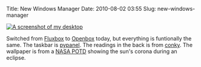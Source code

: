 Title: New Windows Manager
Date: 2010-08-02 03:55
Slug: new-windows-manager

[![A screenshot of my desktop](http://justinnhli.files.wordpress.com/2010/08/f6e38-2010-08-01-234739_1366x768_scrot.png)](http://justinnhli.files.wordpress.com/2010/08/f6e38-2010-08-01-234739_1366x768_scrot.png)

Switched from [Fluxbox](http://en.wikipedia.org/wiki/Fluxbox) to [Openbox](http://en.wikipedia.org/wiki/Openbox) today, but everything is funtionally the same. The taskbar is [pypanel](http://pypanel.sourceforge.net/). The readings in the back is from [conky](http://en.wikipedia.org/wiki/Conky_%28software%29). The wallpaper is from a [NASA POTD](http://antwrp.gsfc.nasa.gov/apod/ap100721.html) showing the sun's corona during an eclipse.

